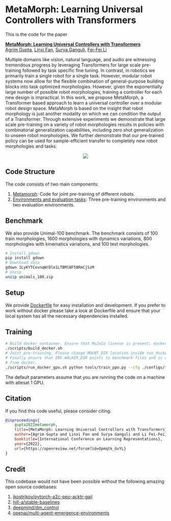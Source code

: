 # MetaMorph: Learning Universal Controllers with Transformers

This is the code for the paper

**<a href="https://arxiv.org/abs/2203.11931">MetaMorph: Learning Universal Controllers with Transformers</a>**
<br>
<a href="http://web.stanford.edu/~agrim/">Agrim Gupta</a>,
<a href="http://jimfan.me">Linxi Fan</a>,
<a href="https://ganguli-gang.stanford.edu/surya.html">Surya Ganguli</a>,
<a href="http://vision.stanford.edu/feifeili/">Fei-Fei Li</a>
<br>

Multiple domains like vision, natural language, and audio are witnessing tremendous progress by leveraging Transformers for large scale pre-training followed by task specific fine tuning. In contrast, in robotics we primarily train a single robot for a single task. However, modular robot systems now allow for the flexible combination of general-purpose building blocks into task optimized morphologies. However, given the exponentially large number of possible robot morphologies, training a controller for each new design is impractical. In this work, we propose MetaMorph, a Transformer based approach to learn a universal controller over a modular robot design space. MetaMorph is based on the insight that robot morphology is just another modality on which we can condition the output of a Transformer. Through extensive experiments we demonstrate that large scale pre-training on a variety of robot morphologies results in policies with combinatorial generalization capabilities, including zero shot generalization to unseen robot morphologies. We further demonstrate that our pre-trained policy can be used for sample-efficient transfer to completely new robot morphologies and tasks.

<div align='center'>
<img src="images/teaser.gif"></img>
</div>

## Code Structure

The code consists of two main components:

1. [Metamorph](tools/train_ppo.py): Code for joint pre-training of different robots.
2. [Environments and evaluation tasks](metamorph/envs):  Three pre-training environments and two evaluation environments.  

## Benchmark

We also provide Unimal-100 benchmark. The benchmark consists of 100 train morphologies, 1600 morphologies with dynamics variations, 800 morphologies with kinematics variations, and 100 test morphologies. 

```bash
# Install gdown
pip install gdown
# Download data
gdown 1LyKYTCevnqWrDle1LTBMlBF58RmCjSzM
# Unzip
unzip unimals_100.zip
```

## Setup
We provide [Dockerfile](docker/Dockerfile) for easy installation and development. If you prefer to work without docker please take a look at Dockerfile and ensure that your local system has all the necessary dependencies installed. 

## Training
```bash
# Build docker container. Ensure that MuJoCo license is present: docker/mjkey.txt
./scripts/build_docker.sh
# Joint pre-training. Please change MOUNT_DIR location inside run_docker_gpu.sh
# Finally ensure that ENV.WALKER_DIR points to benchmark files and is accessible
# from docker.
./scripts/run_docker_gpu.sh python tools/train_ppo.py --cfg ./configs/ft.yaml
```

The default parameters assume that you are running the code on a machine with atlesat 1 GPU.

## Citation
If you find this code useful, please consider citing:

```bibtex
@inproceedings{
    gupta2022metamorph,
    title={MetaMorph: Learning Universal Controllers with Transformers},
    author={Agrim Gupta and Linxi Fan and Surya Ganguli and Li Fei-Fei},
    booktitle={International Conference on Learning Representations},
    year={2022},
    url={https://openreview.net/forum?id=Opmqtk_GvYL}
}

```

## Credit

This codebase would not have been possible without the following amazing open source codebases:

1. [ikostrikov/pytorch-a2c-ppo-acktr-gail](https://github.com/ikostrikov/pytorch-a2c-ppo-acktr-gail)
2. [hill-a/stable-baselines](https://github.com/hill-a/stable-baselines)
3. [deepmind/dm_control](https://github.com/deepmind/dm_control)
4. [openai/multi-agent-emergence-environments](https://github.com/openai/multi-agent-emergence-environments)
